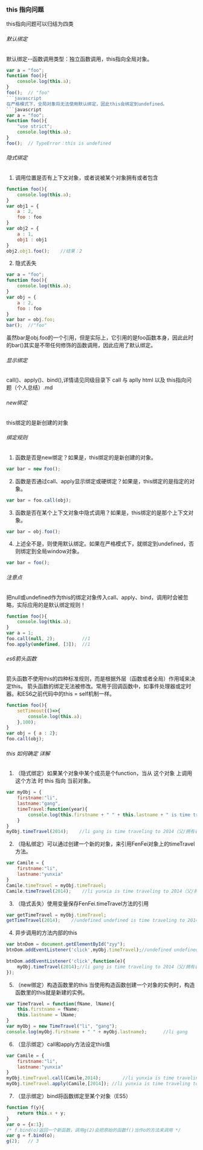 ### this 指向问题

this指向问题可以归结为四类

###### 默认绑定

默认绑定--函数调用类型：独立函数调用，this指向全局对象。
```javascript
var a = "foo";  
function foo(){  
    console.log(this.a);  
}  
foo();  // "foo"  
```javascript
在严格模式下，全局对象将无法使用默认绑定，因此this会绑定到undefined。
```javascript
var a = "foo";  
function foo(){  
    "use strict";  
    console.log(this.a);  
}  
foo();  // TypeError：this is undefined  
```

###### 隐式绑定

1. 调用位置是否有上下文对象，或者说被某个对象拥有或者包含

```javascript
function foo(){  
    console.log(this.a);  
}  
var obj1 = {  
    a : 2,  
    foo : foo  
}  
var obj2 = {  
    a : 1,  
    obj1 : obj1  
}  
obj2.obj1.foo();    //结果：2  
```
2. 隐式丢失
```javascript
var a = "foo";  
function foo(){  
    console.log(this.a);  
}  
var obj = {
    a : 2,  
    foo : foo  
}  
var bar = obj.foo;  
bar();  //"foo"  
```
虽然bar是obj.foo的一个引用，但是实际上，它引用的是foo函数本身，因此此时的bar()其实是不带任何修饰的函数调用，因此应用了默认绑定。

###### 显示绑定

call()、apply()、bind(),详情请见同级目录下 call 与 aplly html 以及 this指向问题（个人总结）.md

###### new绑定

this绑定的是新创建的对象

###### 绑定规则

1. 函数是否是new绑定？如果是，this绑定的是新创建的对象。
```javascript
var bar = new Foo(); 
```
2. 函数是否通过call、apply显示绑定或硬绑定？如果是，this绑定的是指定的对象。
```javascript
var bar = foo.call(obj);  
```
3. 函数是否在某个上下文对象中隐式调用？如果是，this绑定的是那个上下文对象。
```javascript
var bar = obj.foo();
```
4. 上述全不是，则使用默认绑定。如果在严格模式下，就绑定到undefined，否则绑定到全局window对象。
```javascript
var bar = foo(); 
```

###### 注意点

把null或undefined作为this的绑定对象传入call、apply、bind，调用时会被忽略，实际应用的是默认绑定规则！
```javascript
function foo(){  
    console.log(this.a);  
}  
var a = 1;  
foo.call(null, 2);          //1  
foo.apply(undefined, [3]);  //1  
```
###### es6箭头函数

箭头函数不使用this的四种标准规则，而是根据外层（函数或者全局）作用域来决定this。
箭头函数的绑定无法被修改。常用于回调函数中，如事件处理器或定时器。和ES6之前代码中的this = self机制一样。
```javascript
function foo(){
    setTimeout(()=>{  
        console.log(this.a);  
    },100);  
}  
var obj = { a : 2};  
foo.call(obj);  
```

###### this 如何确定 详解

1. （隐式绑定）如果某个对象中某个成员是个function，当从 这个对象 上调用这个方法 时 this 指向 当前对象。
```javascript
var myObj = {  
    firstname:"li",  
    lastname:"gang",  
    timeTravel:function(year){  
        console.log(this.firstname + " " + this.lastname + " is time traveling to " + year);  
    }  
}  
myObj.timeTravel(2014);    //li gang is time traveling to 2014（父/拥有者对象：myObj）  
```
2. （隐私绑定）可以通过创建一个新的对象，来引用FenFei对象上的timeTravel方法。
```javascript
var Camile = {  
    firstname:"li",  
    lastname:"yunxia"  
}
Camile.timeTravel = myObj.timeTravel;  
Camile.timeTravel(2014);    //li yunxia is time traveling to 2014（父/拥有者对象：Camile）  
```
3. （隐式丢失）使用变量保存FenFei.timeTravel方法的引用
```javascript
var getTimeTravel = myObj.timeTravel;  
getTimeTravel(2014);    //undefined undefined is time traveling to 2014（父/拥有者对象：Window；window对象里并没有firstName和lastName属性）  
```
4. 异步调用的方法内部的this
```javascript
var btnDom = document.getElementById("zyy");  
btnDom.addEventListener('click',myObj.timeTravel);//undefined undefined is time traveling to [object MouseEvent]（父/拥有者对象：button）  
  
btnDom.addEventListener('click',function(e){  
    myObj.timeTravel(2014);//li gang is time traveling to 2014（父/拥有者对象：myObj）  
});  
```
5. （new绑定）构造函数里的this
当使用构造函数创建一个对象的实例时，构造函数里的this就是新建的实例。
```javascript
var TimeTravel = function(fName, lName){  
    this.firstname = fName;  
    this.lastname = lName;  
}  
var myObj = new TimeTravel("li", "gang");  
console.log(myObj.firstname + " " + myObj.lastname);      //li gang  
```
6. （显示绑定）call和apply方法设定this值
```javascript
var Camile = {  
    firstname:"li",  
    lastname:"yunxia"  
}  
myObj.timeTravel.call(Camile,2014);        //li yunxia is time traveling to 2014（指定this对象为Camile）  
myObj.timeTravel.apply(Camile,[2014]); //li yunxia is time traveling to 2014（指定this对象为Camile）  
```
7. （显示绑定）bind将函数绑定至某个对象（ES5）
```javascript
function f(y){  
    return this.x + y;  
}  
var o = {x:1};  
/* f.bind(o)返回一个新函数，调用g(2)会把原始的函数f()当作o的方法来调用 */  
var g = f.bind(o);    
g(2);   // 3  
```


